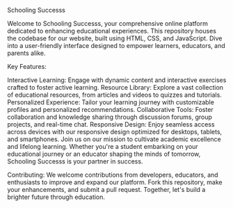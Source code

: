 Schooling Successs

Welcome to Schooling Successs, your comprehensive online platform dedicated to enhancing educational experiences. This repository houses the codebase for our website, built using HTML, CSS, and JavaScript. Dive into a user-friendly interface designed to empower learners, educators, and parents alike.

Key Features:

Interactive Learning: Engage with dynamic content and interactive exercises crafted to foster active learning.
Resource Library: Explore a vast collection of educational resources, from articles and videos to quizzes and tutorials.
Personalized Experience: Tailor your learning journey with customizable profiles and personalized recommendations.
Collaborative Tools: Foster collaboration and knowledge sharing through discussion forums, group projects, and real-time chat.
Responsive Design: Enjoy seamless access across devices with our responsive design optimized for desktops, tablets, and smartphones.
Join us on our mission to cultivate academic excellence and lifelong learning. Whether you're a student embarking on your educational journey or an educator shaping the minds of tomorrow, Schooling Successs is your partner in success.

Contributing:
We welcome contributions from developers, educators, and enthusiasts to improve and expand our platform. Fork this repository, make your enhancements, and submit a pull request. Together, let's build a brighter future through education.
